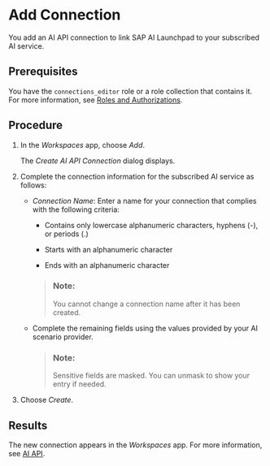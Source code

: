 <!-- loio867cf53368104ad3a761bc2a826cc73f -->

# Add Connection

You add an AI API connection to link SAP AI Launchpad to your subscribed AI service.



<a name="loio867cf53368104ad3a761bc2a826cc73f__prereq_jxh_cq2_rpb"/>

## Prerequisites

You have the `connections_editor` role or a role collection that contains it. For more information, see [Roles and Authorizations](roles-and-authorizations-4ef8499.md).



<a name="loio867cf53368104ad3a761bc2a826cc73f__steps_klc_w3v_xqb"/>

## Procedure

1.  In the *Workspaces* app, choose *Add*.

    The *Create AI API Connection* dialog displays.

2.  Complete the connection information for the subscribed AI service as follows:

    -   *Connection Name*: Enter a name for your connection that complies with the following criteria:

        -   Contains only lowercase alphanumeric characters, hyphens \(-\), or periods \(.\)

        -   Starts with an alphanumeric character

        -   Ends with an alphanumeric character


        > ### Note:  
        > You cannot change a connection name after it has been created.

    -   Complete the remaining fields using the values provided by your AI scenario provider.

        > ### Note:  
        > Sensitive fields are masked. You can unmask to show your entry if needed.


3.  Choose *Create*.




<a name="loio867cf53368104ad3a761bc2a826cc73f__result_hyt_gwm_5nb"/>

## Results

The new connection appears in the *Workspaces* app. For more information, see [AI API](https://help.sap.com/viewer/808d9d442fb0484e9b818924feeb9add/LATEST/en-US/716d4c38e3054c93a9d481b51cc66298.html).

